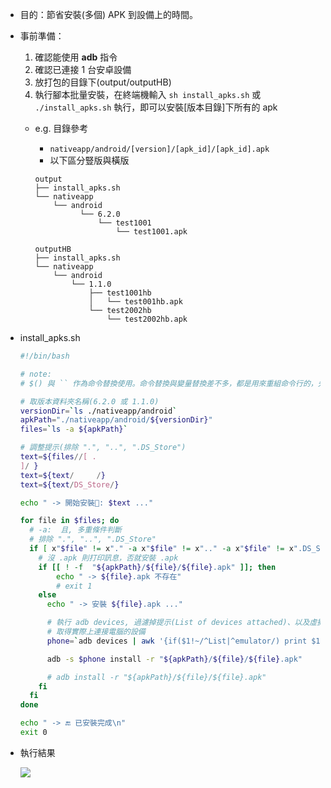 
- 目的：節省安裝(多個) APK 到設備上的時間。

- 事前準備：
	1. 確認能使用 **adb** 指令
	2. 確認已連接 1 台安卓設備
	3. 放打包的目錄下(output/outputHB)
	4. 執行腳本批量安裝，在終端機輸入 `sh install_apks.sh` 或 `./install_apks.sh` 執行，即可以安裝[版本目錄]下所有的 apk

    - e.g. 目錄參考
        - `nativeapp/android/[version]/[apk_id]/[apk_id].apk`
        - 以下區分豎版與橫版

        ```
        output
        ├── install_apks.sh
        └── nativeapp
            └── android
                  └── 6.2.0
                      └── test1001
                          └── test1001.apk

        outputHB
        ├── install_apks.sh
        └── nativeapp
            └── android
                └── 1.1.0
                    ├── test1001hb
                    │   └── test001hb.apk
                    └── test2002hb
                        └── test2002hb.apk
        ```

- install_apks.sh
    ```bash
    #!/bin/bash

    # note:
    # $() 與 `` 作為命令替換使用。命令替換與變量替換差不多，都是用來重組命令行的，先完成引號裡的命令行，然後將其結果替換出來，再重組成新的命令行。

    # 取版本資料夾名稱(6.2.0 或 1.1.0)
    versionDir=`ls ./nativeapp/android`
    apkPath="./nativeapp/android/${versionDir}"
    files=`ls -a ${apkPath}`

    # 調整提示(排除 ".", "..", ".DS_Store")
    text=${files//[ .
    ]/ }
    text=${text/     /}
    text=${text/DS_Store/}

    echo " -> 開始安裝🔨️: $text ..."

    for file in $files; do
      # -a:  且, 多重條件判斷
      # 排除 ".", "..", ".DS_Store"
      if [ x"$file" != x"." -a x"$file" != x".." -a x"$file" != x".DS_Store" ]; then
        # 沒 .apk 則打印訊息，否就安裝 .apk
        if [[ ! -f  "${apkPath}/${file}/${file}.apk" ]]; then
            echo " -> ${file}.apk 不存在"
            # exit 1
        else
          echo " -> 安裝 ${file}.apk ..."

          # 執行 adb devices, 過濾掉提示(List of devices attached)、以及虛擬機(emulator-XXXX device)
          # 取得實際上連接電腦的設備
          phone=`adb devices | awk '{if($1!~/^List|^emulator/) print $1}'`

          adb -s $phone install -r "${apkPath}/${file}/${file}.apk"

          # adb install -r "${apkPath}/${file}/${file}.apk"
        fi
      fi
    done

    echo " -> 🔚 已安裝完成\n"
    exit 0
    ```

- 執行結果

    ![](https://i.imgur.com/CwB1riE.png)
